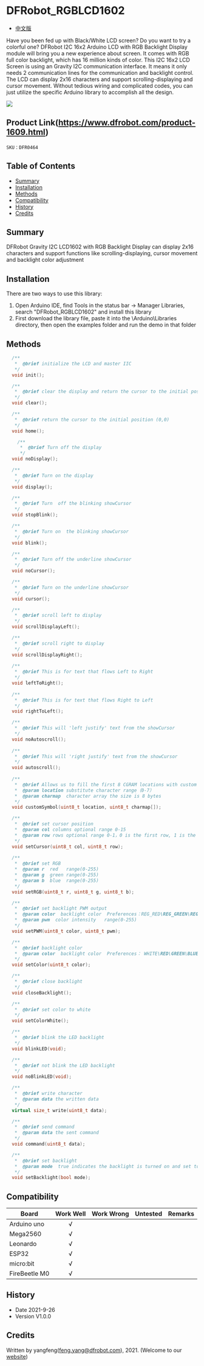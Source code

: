# DFRobot_RGBLCD1602

- [中文版](./README_CN.md)

Have you been fed up with Black/White LCD screen? Do you want to try a colorful one? DFRobot I2C 16x2 Arduino LCD with RGB Backlight Display module will bring you a new experience about screen. It comes with RGB full color backlight, which has 16 million kinds of color. This I2C 16x2 LCD Screen is using an Gravity I2C communication interface. It means it only needs 2 communication lines for the communication and backlight control. The LCD can display 2x16 characters and support scrolling-displaying and cursor movement. Without tedious wiring and complicated codes, you can just utilize the specific Arduino library to accomplish all the design.


![](./resources/images/DFR0464.jpg)


## Product Link(https://www.dfrobot.com/product-1609.html)

    SKU：DFR0464

## Table of Contents

* [Summary](#summary)
* [Installation](#installation)
* [Methods](#methods)
* [Compatibility](#compatibility)
* [History](#history)
* [Credits](#credits)

## Summary

DFRobot Gravity I2C LCD1602 with RGB Backlight Display can display 2x16 characters and support functions like scrolling-displaying, cursor movement and backlight color adjustment

## Installation

There are two ways to use this library:

1. Open Arduino IDE, find Tools in the status bar -> Manager Libraries, search "DFRobot_RGBLCD1602" and install this library
2. First download the library file, paste it into the \Arduino\Libraries directory, then open the examples folder and run the demo in that folder

## Methods

```C++
  /**
   *  @brief initialize the LCD and master IIC
   */ 
  void init();

  /**
   *  @brief clear the display and return the cursor to the initial position (position 0)
   */
  void clear();

  /**
   *  @brief return the cursor to the initial position (0,0)
   */
  void home();

    /**
     *  @brief Turn off the display
     */
  void noDisplay();

  /**
   *  @brief Turn on the display
   */
  void display();

  /**
   *  @brief Turn  off the blinking showCursor
   */
  void stopBlink();

  /**
   *  @brief Turn on  the blinking showCursor
   */
  void blink();

  /**
   *  @brief Turn off the underline showCursor 
   */
  void noCursor();

  /**
   *  @brief Turn on the underline showCursor 
   */
  void cursor();

  /**
   *  @brief scroll left to display
   */
  void scrollDisplayLeft();

  /**
   *  @brief scroll right to display
   */
  void scrollDisplayRight();
 
  /**
   *  @brief This is for text that flows Left to Right
   */
  void leftToRight();
 
  /**
   *  @brief This is for text that flows Right to Left
   */
  void rightToLeft();

  /**
   *  @brief This will 'left justify' text from the showCursor
   */
  void noAutoscroll();
 
  /**
   *  @brief This will 'right justify' text from the showCursor
   */
  void autoscroll();
   
  /**
   *  @brief Allows us to fill the first 8 CGRAM locations with custom characters
   *  @param location substitute character range（0-7）
   *  @param charmap  character array the size is 8 bytes
   */
  void customSymbol(uint8_t location, uint8_t charmap[]);

  /**
   *  @brief set cursor position
   *  @param col columns optional range 0-15
   *  @param row rows optional range 0-1，0 is the first row, 1 is the second row
   */
  void setCursor(uint8_t col, uint8_t row);
  
  /**
   *  @brief set RGB
   *  @param r  red   range(0-255)
   *  @param g  green range(0-255)
   *  @param b  blue  range(0-255)
   */
  void setRGB(uint8_t r, uint8_t g, uint8_t b);

  /**
   *  @brief set backlight PWM output
   *  @param color  backlight color  Preferences：REG_RED\REG_GREEN\REG_BLUE
   *  @param pwm  color intensity   range(0-255)
   */
  void setPWM(uint8_t color, uint8_t pwm);

  /**
   *  @brief backlight color
   *  @param color  backlight color  Preferences： WHITE\RED\GREEN\BLUE
   */
  void setColor(uint8_t color);

  /**
   *  @brief close backlight
   */
  void closeBacklight();

  /**
   *  @brief set color to white
   */
  void setColorWhite();

  /**
   *  @brief blink the LED backlight
   */
  void blinkLED(void);

  /**
   *  @brief not blink the LED backlight
   */
  void noBlinkLED(void);

  /**
   *  @brief write character
   *  @param data the written data
   */
  virtual size_t write(uint8_t data);

  /**
   *  @brief send command
   *  @param data the sent command 
   */
  void command(uint8_t data);

  /**
   *  @brief set backlight
   *  @param mode  true indicates the backlight is turned on and set to white，false indicates the backlight is turned off
   */
  void setBacklight(bool mode);
```

## Compatibility

| Board         | Work Well | Work Wrong | Untested | Remarks |
| ------------- | :-------: | :--------: | :------: | ------- |
| Arduino uno   |     √     |            |          |         |
| Mega2560      |     √     |            |          |         |
| Leonardo      |     √     |            |          |         |
| ESP32         |     √     |            |          |         |
| micro:bit     |     √     |            |          |         |
| FireBeetle M0 |     √     |            |          |         |


## History

- Date 2021-9-26
- Version V1.0.0


## Credits

Written by yangfeng(feng.yang@dfrobot.com), 2021. (Welcome to our [website](https://www.dfrobot.com/))
